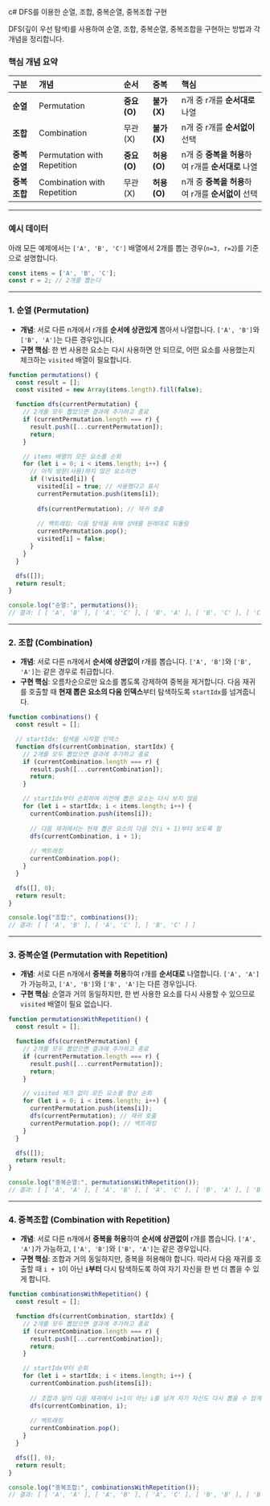 c# DFS를 이용한 순열, 조합, 중복순열, 중복조합 구현

DFS(깊이 우선 탐색)를 사용하여 순열, 조합, 중복순열, 중복조합을 구현하는 방법과 각 개념을 정리합니다.

### 핵심 개념 요약

| 구분 | 개념 | 순서 | 중복 | 핵심 |
| :--- | :--- | :--- | :--- | :--- |
| **순열** | Permutation | **중요 (O)** | **불가 (X)** | n개 중 r개를 **순서대로** 나열 |
| **조합** | Combination | 무관 (X) | **불가 (X)** | n개 중 r개를 **순서없이** 선택 |
| **중복순열** | Permutation with Repetition | **중요 (O)** | **허용 (O)** | n개 중 **중복을 허용**하여 r개를 **순서대로** 나열 |
| **중복조합** | Combination with Repetition | 무관 (X) | **허용 (O)** | n개 중 **중복을 허용**하여 r개를 **순서없이** 선택 |

---

### 예시 데이터

아래 모든 예제에서는 `['A', 'B', 'C']` 배열에서 2개를 뽑는 경우(`n=3, r=2`)를 기준으로 설명합니다.

```javascript
const items = ['A', 'B', 'C'];
const r = 2; // 2개를 뽑는다
```

---

### 1. 순열 (Permutation)

- **개념**: 서로 다른 n개에서 r개를 **순서에 상관있게** 뽑아서 나열합니다. `['A', 'B']`와 `['B', 'A']`는 다른 경우입니다.
- **구현 핵심**: 한 번 사용한 요소는 다시 사용하면 안 되므로, 어떤 요소를 사용했는지 체크하는 `visited` 배열이 필요합니다.

```javascript
function permutations() {
  const result = [];
  const visited = new Array(items.length).fill(false);

  function dfs(currentPermutation) {
    // 2개를 모두 뽑았으면 결과에 추가하고 종료
    if (currentPermutation.length === r) {
      result.push([...currentPermutation]);
      return;
    }

    // items 배열의 모든 요소를 순회
    for (let i = 0; i < items.length; i++) {
      // 아직 방문(사용)하지 않은 요소라면
      if (!visited[i]) {
        visited[i] = true; // 사용했다고 표시
        currentPermutation.push(items[i]);
        
        dfs(currentPermutation); // 재귀 호출
        
        // 백트래킹: 다음 탐색을 위해 상태를 원래대로 되돌림
        currentPermutation.pop(); 
        visited[i] = false;
      }
    }
  }

  dfs([]);
  return result;
}

console.log("순열:", permutations());
// 결과: [ [ 'A', 'B' ], [ 'A', 'C' ], [ 'B', 'A' ], [ 'B', 'C' ], [ 'C', 'A' ], [ 'C', 'B' ] ]
```

---

### 2. 조합 (Combination)

- **개념**: 서로 다른 n개에서 **순서에 상관없이** r개를 뽑습니다. `['A', 'B']`와 `['B', 'A']`는 같은 경우로 취급합니다.
- **구현 핵심**: 오름차순으로만 요소를 뽑도록 강제하여 중복을 제거합니다. 다음 재귀를 호출할 때 **현재 뽑은 요소의 다음 인덱스**부터 탐색하도록 `startIdx`를 넘겨줍니다.

```javascript
function combinations() {
  const result = [];

  // startIdx: 탐색을 시작할 인덱스
  function dfs(currentCombination, startIdx) {
    // 2개를 모두 뽑았으면 결과에 추가하고 종료
    if (currentCombination.length === r) {
      result.push([...currentCombination]);
      return;
    }

    // startIdx부터 순회하여 이전에 뽑은 요소는 다시 보지 않음
    for (let i = startIdx; i < items.length; i++) {
      currentCombination.push(items[i]);
      
      // 다음 재귀에서는 현재 뽑은 요소의 다음 것(i + 1)부터 보도록 함
      dfs(currentCombination, i + 1);
      
      // 백트래킹
      currentCombination.pop();
    }
  }

  dfs([], 0);
  return result;
}

console.log("조합:", combinations());
// 결과: [ [ 'A', 'B' ], [ 'A', 'C' ], [ 'B', 'C' ] ]
```

---

### 3. 중복순열 (Permutation with Repetition)

- **개념**: 서로 다른 n개에서 **중복을 허용**하여 r개를 **순서대로** 나열합니다. `['A', 'A']`가 가능하고, `['A', 'B']`와 `['B', 'A']`는 다른 경우입니다.
- **구현 핵심**: 순열과 거의 동일하지만, 한 번 사용한 요소를 다시 사용할 수 있으므로 `visited` 배열이 필요 없습니다.

```javascript
function permutationsWithRepetition() {
  const result = [];

  function dfs(currentPermutation) {
    // 2개를 모두 뽑았으면 결과에 추가하고 종료
    if (currentPermutation.length === r) {
      result.push([...currentPermutation]);
      return;
    }

    // visited 체크 없이 모든 요소를 항상 순회
    for (let i = 0; i < items.length; i++) {
      currentPermutation.push(items[i]);
      dfs(currentPermutation); // 재귀 호출
      currentPermutation.pop(); // 백트래킹
    }
  }

  dfs([]);
  return result;
}

console.log("중복순열:", permutationsWithRepetition());
// 결과: [ [ 'A', 'A' ], [ 'A', 'B' ], [ 'A', 'C' ], [ 'B', 'A' ], [ 'B', 'B' ], [ 'B', 'C' ], [ 'C', 'A' ], [ 'C', 'B' ], [ 'C', 'C' ] ]
```

---

### 4. 중복조합 (Combination with Repetition)

- **개념**: 서로 다른 n개에서 **중복을 허용**하여 **순서에 상관없이** r개를 뽑습니다. `['A', 'A']`가 가능하고, `['A', 'B']`와 `['B', 'A']`는 같은 경우입니다.
- **구현 핵심**: 조합과 거의 동일하지만, 중복을 허용해야 합니다. 따라서 다음 재귀를 호출할 때 `i + 1`이 아닌 **`i`부터** 다시 탐색하도록 하여 자기 자신을 한 번 더 뽑을 수 있게 합니다.

```javascript
function combinationsWithRepetition() {
  const result = [];

  function dfs(currentCombination, startIdx) {
    // 2개를 모두 뽑았으면 결과에 추가하고 종료
    if (currentCombination.length === r) {
      result.push([...currentCombination]);
      return;
    }

    // startIdx부터 순회
    for (let i = startIdx; i < items.length; i++) {
      currentCombination.push(items[i]);
      
      // 조합과 달리 다음 재귀에서 i+1이 아닌 i를 넘겨 자기 자신도 다시 뽑을 수 있게 함
      dfs(currentCombination, i);
      
      // 백트래킹
      currentCombination.pop();
    }
  }

  dfs([], 0);
  return result;
}

console.log("중복조합:", combinationsWithRepetition());
// 결과: [ [ 'A', 'A' ], [ 'A', 'B' ], [ 'A', 'C' ], [ 'B', 'B' ], [ 'B', 'C' ], [ 'C', 'C' ] ]
```
